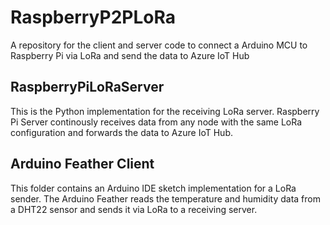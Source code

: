# RaspberryP2PLoRa
A repository for the client and server code to connect a Arduino MCU to Raspberry Pi via LoRa and send the data to Azure IoT Hub

## RaspberryPiLoRaServer

This is the Python implementation for the receiving LoRa server. Raspberry Pi Server continously receives data from any node with the same LoRa configuration and forwards the data to Azure IoT Hub.

## Arduino Feather Client

This folder contains an Arduino IDE sketch implementation for a LoRa sender. The Arduino Feather reads the temperature and humidity data from a DHT22 sensor and sends it via LoRa to a receiving server. 